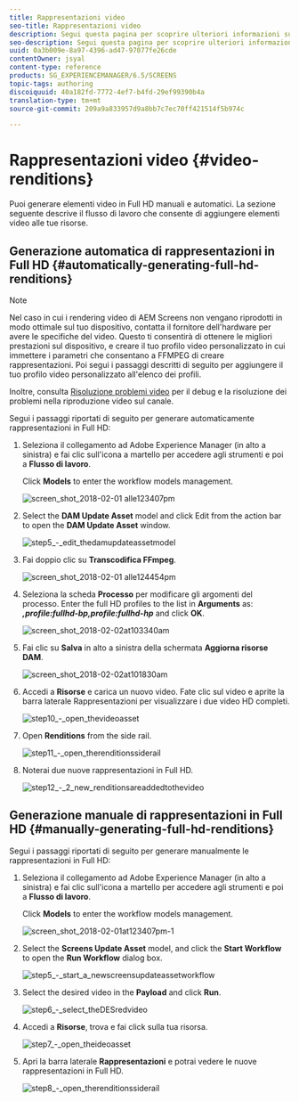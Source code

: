 ```yaml
---
title: Rappresentazioni video
seo-title: Rappresentazioni video
description: Segui questa pagina per scoprire ulteriori informazioni sulla generazione di rappresentazioni in Full HD per i tuoi progetti Screens.
seo-description: Segui questa pagina per scoprire ulteriori informazioni sulla generazione di rappresentazioni in Full HD per i tuoi progetti Screens.
uuid: 0a3b009e-8a97-4396-ad47-97077fe26cde
contentOwner: jsyal
content-type: reference
products: SG_EXPERIENCEMANAGER/6.5/SCREENS
topic-tags: authoring
discoiquuid: 40a182fd-7772-4ef7-b4fd-29ef99390b4a
translation-type: tm+mt
source-git-commit: 209a9a833957d9a8bb7c7ec70ff421514f5b974c

---
```



# Rappresentazioni video {#video-renditions}

Puoi generare elementi video in Full HD manuali e automatici. La sezione seguente descrive il flusso di lavoro che consente di aggiungere elementi video alle tue risorse.

## Generazione automatica di rappresentazioni in Full HD  {#automatically-generating-full-hd-renditions}

>[!NOTE]
>
>Nel caso in cui i rendering video di AEM Screens non vengano riprodotti in modo ottimale sul tuo dispositivo, contatta il fornitore dell'hardware per avere le specifiche del video. Questo ti consentirà di ottenere le migliori prestazioni sul dispositivo, e creare il tuo profilo video personalizzato in cui immettere i parametri che consentano a FFMPEG di creare rappresentazioni. Poi segui i passaggi descritti di seguito per aggiungere il tuo profilo video personalizzato all'elenco dei profili.
>
>Inoltre, consulta [Risoluzione problemi video](troubleshoot-videos.md) per il debug e la risoluzione dei problemi nella riproduzione video sul canale.

Segui i passaggi riportati di seguito per generare automaticamente rappresentazioni in Full HD:

1. Seleziona il collegamento ad Adobe Experience Manager (in alto a sinistra) e fai clic sull'icona a martello per accedere agli strumenti e poi a **Flusso di lavoro**.

   Click **Models** to enter the workflow models management.

   ![screen_shot_2018-02-01 alle123407pm](assets/screen_shot_2018-02-01at123407pm.png)

1. Select the **DAM Update Asset** model and click Edit from the action bar to open the **DAM Update Asset** window.

   ![step5_-_edit_thedamupdateassetmodel](assets/step5_-_edit_thedamupdateassetmodel.png)

1. Fai doppio clic su **Transcodifica FFmpeg**.

   ![screen_shot_2018-02-01 alle124454pm](assets/screen_shot_2018-02-01at124454pm.png)

1. Seleziona la scheda **Processo** per modificare gli argomenti del processo. Enter the full HD profiles to the list in **Arguments** as: ***,profile:fullhd-bp,profile:fullhd-hp*** and click **OK**.

   ![screen_shot_2018-02-02at103340am](assets/screen_shot_2018-02-02at103340am.png)

1. Fai clic su **Salva** in alto a sinistra della schermata **Aggiorna risorse DAM**.

   ![screen_shot_2018-02-02at101830am](assets/screen_shot_2018-02-02at101830am.png)

1. Accedi a **Risorse** e carica un nuovo video. Fate clic sul video e aprite la barra laterale Rappresentazioni per visualizzare i due video HD completi.

   ![step10_-_open_thevideoasset](assets/step10_-_open_thevideoasset.png)

1. Open **Renditions** from the side rail.

   ![step11_-_open_therenditionssiderail](assets/step11_-_open_therenditionssiderail.png)

1. Noterai due nuove rappresentazioni in Full HD.

   ![step12_-_2_new_renditionsareaddedtothevideo](assets/step12_-_2_new_renditionsareaddedtothevideo.png)

## Generazione manuale di rappresentazioni in Full HD {#manually-generating-full-hd-renditions}

Segui i passaggi riportati di seguito per generare manualmente le rappresentazioni in Full HD:

1. Seleziona il collegamento ad Adobe Experience Manager (in alto a sinistra) e fai clic sull'icona a martello per accedere agli strumenti e poi a **Flusso di lavoro**.

   Click **Models** to enter the workflow models management.

   ![screen_shot_2018-02-01at123407pm-1](assets/screen_shot_2018-02-01at123407pm-1.png)

1. Select the **Screens Update Asset** model, and click the **Start Workflow** to open the **Run Workflow** dialog box.

   ![step5_-_start_a_newscreensupdateassetworkflow](assets/step5_-_start_a_newscreensupdateassetworkflow.png)

1. Select the desired video in the **Payload** and click **Run**.

   ![step6_-_select_theDESredvideo](assets/step6_-_select_thedesiredvideo.png)

1. Accedi a **Risorse**, trova e fai click sulla tua risorsa.

   ![step7_-_open_theideoasset](assets/step7_-_open_thevideoasset.png)

1. Apri la barra laterale **Rappresentazioni** e potrai vedere le nuove rappresentazioni in Full HD.

   ![step8_-_open_therenditionssiderail](assets/step8_-_open_therenditionssiderail.png)

